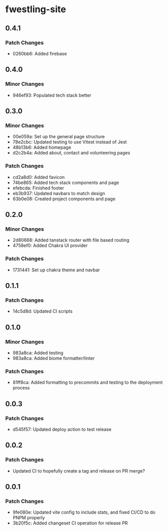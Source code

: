 # fwestling-site

## 0.4.1

### Patch Changes

- 0260bb6: Added firebase

## 0.4.0

### Minor Changes

- 946ef93: Populated tech stack better

## 0.3.0

### Minor Changes

- 00e059a: Set up the general page structure
- 78e2cbc: Updated testing to use Vitest instead of Jest
- 48b13b6: Added homepage
- d2c2b4a: Added about, contact and volunteering pages

### Patch Changes

- cd2a8d0: Added favicon
- 74be865: Added tech stack components and page
- efebcda: Finished footer
- eb3b937: Updated navbars to match design
- 63b0e08: Created project components and page

## 0.2.0

### Minor Changes

- 2d80668: Added tanstack router with file based routing
- 4758ef0: Added Chakra UI provider

### Patch Changes

- 1731441: Set up chakra theme and navbar

## 0.1.1

### Patch Changes

- 14c5d8d: Updated CI scripts

## 0.1.0

### Minor Changes

- 983a8ca: Added testing
- 983a8ca: Added biome formatter/linter

### Patch Changes

- 81ff8ca: Added formatting to precommits and testing to the deployment process

## 0.0.3

### Patch Changes

- d545f57: Updated deploy action to test release

## 0.0.2

### Patch Changes

- Updated CI to hopefully create a tag and release on PR merge?

## 0.0.1

### Patch Changes

- 9fe080e: Updated vite config to include stats, and fixed CI/CD to do PNPM properly
- 3b20f5c: Added changeset CI operation for release PR
